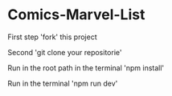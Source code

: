 # Comics-Marvel-List

First step 'fork' this project

Second 'git clone your repositorie'

Run in the root path in the terminal 'npm install'

Run in the terminal 'npm run dev'

